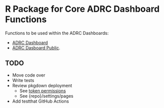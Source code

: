 # R Package for Core ADRC Dashboard Functions

Functions to be used within the ADRC Dashboards:  
- [ADRC Dashboard](https://github.com/cfmurch/ADRCDash)  
- [ADRC Dasboard Public](https://github.com/cfmurch/ADRCDashPublic). 

## TODO 
- Move code over  
- Write tests 
- Review pkgdown deployment 
  - See [token permissions](https://docs.github.com/en/actions/security-guides/automatic-token-authentication#permissions-for-the-github_token) 
  - See {repo}/settings/pages  
- Add testthat GitHub Actions
